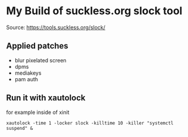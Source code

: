 # My Build of suckless.org slock tool

Source: https://tools.suckless.org/slock/

## Applied patches
- blur pixelated screen
- dpms
- mediakeys
- pam auth

## Run it with xautolock
for example inside of xinit

```
xautolock -time 1 -locker slock -killtime 10 -killer "systemctl suspend" &
```
